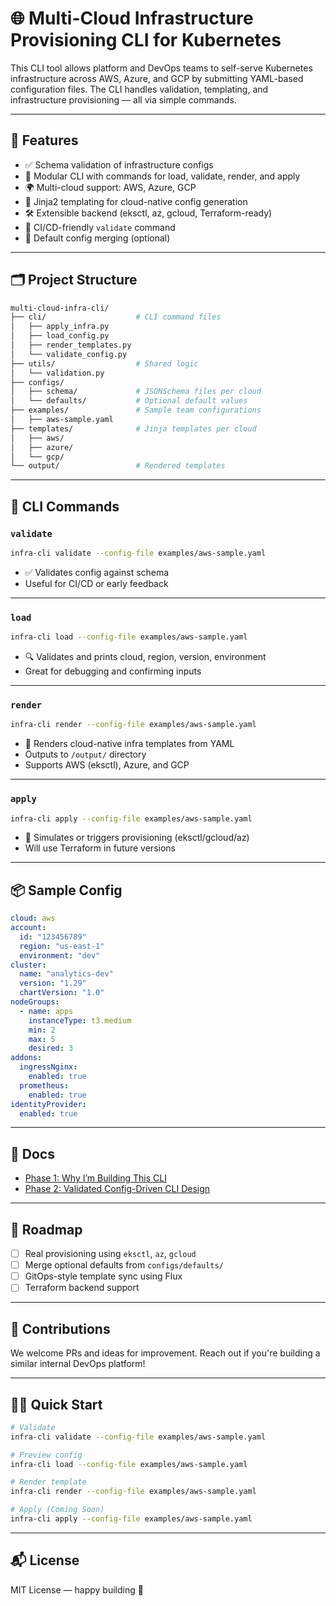 # 🌐 Multi-Cloud Infrastructure Provisioning CLI for Kubernetes

This CLI tool allows platform and DevOps teams to self-serve Kubernetes infrastructure across AWS, Azure, and GCP by submitting YAML-based configuration files. The CLI handles validation, templating, and infrastructure provisioning — all via simple commands.

---

## 🚀 Features

- ✅ Schema validation of infrastructure configs
- 🧱 Modular CLI with commands for load, validate, render, and apply
- 🌍 Multi-cloud support: AWS, Azure, GCP
- 🧰 Jinja2 templating for cloud-native config generation
- 🛠️ Extensible backend (eksctl, az, gcloud, Terraform-ready)
- 🧪 CI/CD-friendly `validate` command
- 🧩 Default config merging (optional)

---

## 🗂️ Project Structure

```bash
multi-cloud-infra-cli/
├── cli/                    # CLI command files
│   ├── apply_infra.py
│   ├── load_config.py
│   ├── render_templates.py
│   └── validate_config.py
├── utils/                  # Shared logic
│   └── validation.py
├── configs/
│   ├── schema/             # JSONSchema files per cloud
│   └── defaults/           # Optional default values
├── examples/               # Sample team configurations
│   ├── aws-sample.yaml
├── templates/              # Jinja templates per cloud
│   ├── aws/
│   ├── azure/
│   └── gcp/
└── output/                 # Rendered templates
```

---

## 🧪 CLI Commands

### `validate`
```bash
infra-cli validate --config-file examples/aws-sample.yaml
```
- ✅ Validates config against schema
- Useful for CI/CD or early feedback

---

### `load`
```bash
infra-cli load --config-file examples/aws-sample.yaml
```
- 🔍 Validates and prints cloud, region, version, environment
- Great for debugging and confirming inputs

---

### `render`
```bash
infra-cli render --config-file examples/aws-sample.yaml
```
- 📄 Renders cloud-native infra templates from YAML
- Outputs to `/output/` directory
- Supports AWS (eksctl), Azure, and GCP

---

### `apply`
```bash
infra-cli apply --config-file examples/aws-sample.yaml
```
- 🚀 Simulates or triggers provisioning (eksctl/gcloud/az)
- Will use Terraform in future versions

---

## 📦 Sample Config

```yaml
cloud: aws
account:
  id: "123456789"
  region: "us-east-1"
  environment: "dev"
cluster:
  name: "analytics-dev"
  version: "1.29"
  chartVersion: "1.0"
nodeGroups:
  - name: apps
    instanceType: t3.medium
    min: 2
    max: 5
    desired: 3
addons:
  ingressNginx:
    enabled: true
  prometheus:
    enabled: true
identityProvider:
  enabled: true
```

---

## 📖 Docs

- [Phase 1: Why I’m Building This CLI](https://your-hashnode-link.com/phase-1)
- [Phase 2: Validated Config-Driven CLI Design](https://your-hashnode-link.com/phase-2)

---

## 🧠 Roadmap

- [ ] Real provisioning using `eksctl`, `az`, `gcloud`
- [ ] Merge optional defaults from `configs/defaults/`
- [ ] GitOps-style template sync using Flux
- [ ] Terraform backend support

---

## 🙌 Contributions

We welcome PRs and ideas for improvement. Reach out if you're building a similar internal DevOps platform!

---

## 🏃‍♂️ Quick Start

```bash
# Validate
infra-cli validate --config-file examples/aws-sample.yaml

# Preview config
infra-cli load --config-file examples/aws-sample.yaml

# Render template
infra-cli render --config-file examples/aws-sample.yaml

# Apply (Coming Soon)
infra-cli apply --config-file examples/aws-sample.yaml
```

---

## 📬 License

MIT License — happy building 🚀